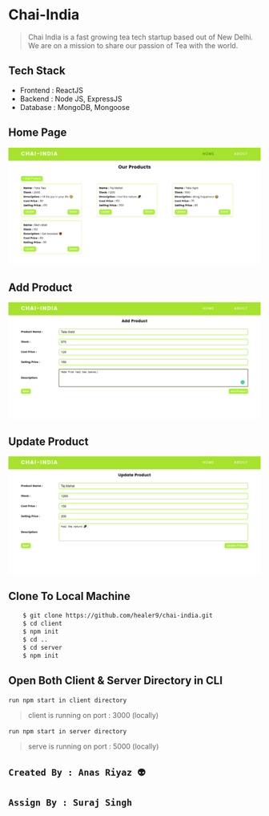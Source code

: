 # Chai-India

> Chai India is a fast growing tea tech startup based out of New Delhi. We are on a mission to share our passion of Tea with the world.

## Tech Stack

- Frontend : ReactJS
- Backend : Node JS, ExpressJS
- Database : MongoDB, Mongoose

## Home Page

<img src="screenshots/home.png">

## Add Product

<img src="screenshots/add-product.png">

## Update Product

<img src="screenshots/update-product.png">

## Clone To Local Machine

```
    $ git clone https://github.com/healer9/chai-india.git
    $ cd client
    $ npm init
    $ cd ..
    $ cd server
    $ npm init
```

## Open Both Client & Server Directory in CLI

`run npm start in client directory`

> client is running on port : 3000 (locally)

`run npm start in server directory`

> serve is running on port : 5000 (locally)

## `Created By : Anas Riyaz 👽`

## `Assign By : Suraj Singh`
